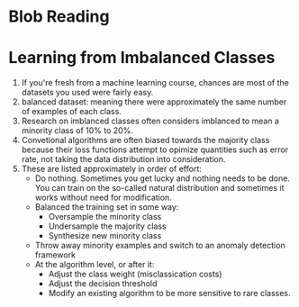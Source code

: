 Blob Reading
=============
# Learning from Imbalanced Classes 
1. If you're fresh from a machine learning course, chances are most of the datasets you used were fairly easy. 
2. balanced dataset: meaning there were approximately the same number of examples of each class.
3. Research on imblanced classes often considers imblanced to mean a minority class of 10% to 20%. 
4. Convetional algorithms are often biased towards the majority class because their loss functions attempt to opimize quantities such as error rate, not taking the data distribution into consideration.
5. These are listed approximately in order of effort:
    * Do nothing. Sometimes you get lucky and nothing needs to be done. You can train on the so-called natural distribution and sometimes it works without need for modification.
    * Balanced the training set in some way:
        - Oversample the minority class
        - Undersample the majority class
        - Synthesize new minority class
    * Throw away minority examples and switch to an anomaly detection framework
    * At the algorithm level, or after it:
        - Adjust the class weight (misclassication costs)
        - Adjust the decision threshold
        - Modify an existing algorithm to be more sensitive to rare classes.